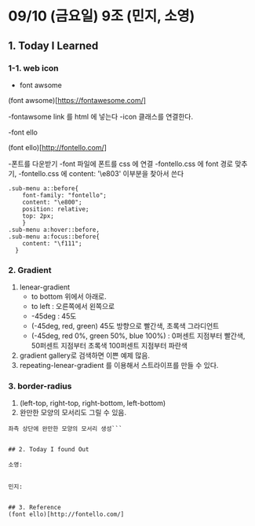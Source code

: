 # 09/10 (금요일) 9조 (민지, 소영)

## 1. Today I Learned


 
### 1-1. web icon

 - font awsome

 (font awsome)[https://fontawesome.com/]

 -fontawsome link 를 html 에 넣는다
 -icon 클래스를 연결한다.

 -font ello

(font ello)[http://fontello.com/]
 
 -폰트를 다운받기
 -font 파일에 폰트를 css 에 연결
 -fontello.css 에 font 경로 맞추기,
 -fontello.css 에  content: '\e803' 이부분을 찾아서 쓴다

    .sub-menu a::before{
        font-family: "fontello";
        content: "\e800";
        position: relative;
        top: 2px;
        }
    .sub-menu a:hover::before, 
    .sub-menu a:focus::before{
        content: "\f111";
      }
 

### 2. Gradient
1. lenear-gradient
   - to bottom 위에서 아래로.
   - to left : 오른쪽에서 왼쪽으로
   - -45deg : 45도
   - (-45deg, red, green) 45도 방향으로 빨간색, 초록색 그라디언트
   - (-45deg, red 0%, green 50%, blue 100%) : 0퍼센트 지점부터 빨간색, 50퍼센트 지점부터 초록색 100퍼센트 지점부터 파란색
1. gradient gallery로 검색하면 이쁜 예제 많음.
1. repeating-lenear-gradient 를 이용해서 스트라이프를 만들 수 있다.




### 3. border-radius
1. (left-top, right-top, right-bottom, left-bottom)
1. 완만한 모양의 모서리도 그릴 수 있음.
```border-radius: 100px 0 0 0 / 50px 0 0 0 
좌측 상단에 완만한 모양의 모서리 생성```


## 2. Today I found Out

소영:
```

```

민지:
```


```

## 3. Reference 
(font ello)[http://fontello.com/]
